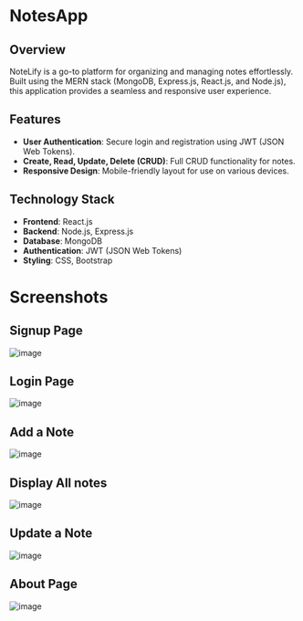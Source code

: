 # NotesApp

## Overview
NoteLify is a go-to platform for organizing and managing notes effortlessly. Built using the MERN stack (MongoDB, Express.js, React.js, and Node.js), this application provides a seamless and responsive user experience.

## Features
- **User Authentication**: Secure login and registration using JWT (JSON Web Tokens).
- **Create, Read, Update, Delete (CRUD)**: Full CRUD functionality for notes.
- **Responsive Design**: Mobile-friendly layout for use on various devices.

## Technology Stack
- **Frontend**: React.js
- **Backend**: Node.js, Express.js
- **Database**: MongoDB
- **Authentication**: JWT (JSON Web Tokens)
- **Styling**: CSS, Bootstrap

# Screenshots

## Signup Page
![image](https://github.com/MohitGarg1234/NoteLify-ReactJs-app-/assets/92513931/0ebec426-53a7-44bf-802d-b3a5cad3d497)
## Login Page
![image](https://github.com/MohitGarg1234/NoteLify-ReactJs-app-/assets/92513931/93b62efd-974e-4248-add4-007a0dcf0fb1)
## Add a Note
![image](https://github.com/MohitGarg1234/NoteLify-ReactJs-app-/assets/92513931/2c446f7f-07e0-463f-a0c3-5c4294a6aada)
## Display All notes
![image](https://github.com/MohitGarg1234/NoteLify-ReactJs-app-/assets/92513931/1c2b5a81-7414-4617-8ea2-c8e9cb06798c)
## Update a Note
![image](https://github.com/MohitGarg1234/NoteLify-ReactJs-app-/assets/92513931/5ac6fbbe-9cab-4520-b310-4f697bcb0d93)
## About Page
![image](https://github.com/MohitGarg1234/NoteLify-ReactJs-app-/assets/92513931/e56fb08d-45f6-429c-8663-d60afe7c2ac4)




